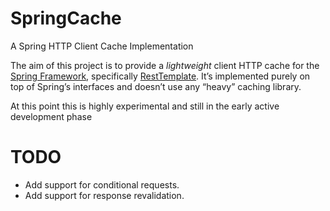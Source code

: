 # SpringCache
A Spring HTTP Client Cache Implementation


The aim of this project is to provide a _lightweight_ client HTTP cache for the
[Spring Framework](http://projects.spring.io/spring-framework/), specifically
[RestTemplate](http://docs.spring.io/spring/docs/3.2.x/javadoc-api/org/springframework/web/client/RestTemplate.html).
It’s implemented purely on top of Spring’s interfaces and doesn’t use any “heavy” caching library.

At this point this is highly experimental and still in the early active development phase

# TODO
* Add support for conditional requests.
* Add support for response revalidation.
